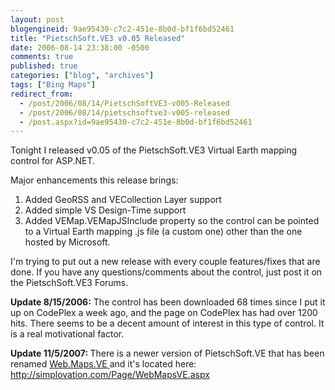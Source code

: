```yaml
---
layout: post
blogengineid: 9ae95430-c7c2-451e-8b0d-bf1f6bd52461
title: "PietschSoft.VE3 v0.05 Released"
date: 2006-08-14 23:38:00 -0500
comments: true
published: true
categories: ["blog", "archives"]
tags: ["Bing Maps"]
redirect_from: 
  - /post/2006/08/14/PietschSoftVE3-v005-Released
  - /post/2006/08/14/pietschsoftve3-v005-released
  - /post.aspx?id=9ae95430-c7c2-451e-8b0d-bf1f6bd52461
---
```

<!-- more -->
<p>
Tonight I released v0.05 of the PietschSoft.VE3 Virtual Earth mapping control for ASP.NET.
</p>
<p>
Major enhancements this release brings:
</p>
<ol>
	<li>Added GeoRSS and VECollection Layer support </li>
	<li>Added simple VS Design-Time support </li>
	<li>Added VEMap.VEMapJSInclude property so the control can be pointed to a Virtual Earth mapping .js file (a custom one)&nbsp;other than the one hosted by Microsoft.</li>
</ol>
<p>
I&#39;m trying to put out a new release with every couple features/fixes that are done. If you have any questions/comments about the control, just post it on the PietschSoft.VE3 Forums.
</p>
<p>
<strong>Update 8/15/2006:</strong> The control has been downloaded 68 times since I put it up on CodePlex a week ago, and the page on CodePlex has had over 1200 hits. There seems to be a decent amount of interest in this type of control. It is a real motivational factor.
</p>
<p>
<strong>Update 11/5/2007: </strong>There is a newer version of PietschSoft.VE that has been renamed <a href="http://simplovation.com/Page/WebMapsVE.aspx">Web.Maps.VE </a>and it&#39;s located here: <a href="http://simplovation.com/Page/WebMapsVE.aspx">http://simplovation.com/Page/WebMapsVE.aspx</a>
</p>

